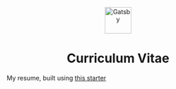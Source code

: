 <p align="center">
  <a href="https://www.gatsbyjs.org">
    <img alt="Gatsby" src="https://www.gatsbyjs.org/monogram.svg" width="60" />
  </a>
</p>
<h1 align="center">
  Curriculum Vitae
</h1>

My resume, built using [this starter](https://github.com/santosfrancisco/gatsby-starter-cv)
